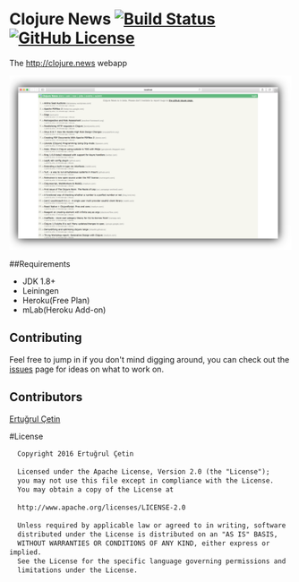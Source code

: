 # Clojure News [![Build Status](https://travis-ci.org/ertugrulcetin/ClojureNews.svg?branch=master)](https://travis-ci.org/ertugrulcetin/ClojureNews) [![GitHub License](https://img.shields.io/badge/license-Apache-blue.svg)](https://raw.githubusercontent.com/ertugrulcetin/ClojureNews/master/LICENSE.md?token=AH41u-vB3sgHpWa6UrI6HlJbAY8ws3TMks5XjNzrwA%3D%3D) 

The http://clojure.news webapp 


![Clojure News Demo](/github-img-clojure-news.png)

##Requirements

* JDK 1.8+
* Leiningen
* Heroku(Free Plan)
* mLab(Heroku Add-on)

## Contributing

Feel free to jump in if you don't mind digging around, you can check out the [issues](https://github.com/ertugrulcetin/ClojureNews/issues)  page for ideas on what to work on.

## Contributors

[Ertuğrul Çetin](https://github.com/ertugrulcetin)

#License
```
  Copyright 2016 Ertuğrul Çetin
  
  Licensed under the Apache License, Version 2.0 (the "License");
  you may not use this file except in compliance with the License.
  You may obtain a copy of the License at
  
  http://www.apache.org/licenses/LICENSE-2.0
  
  Unless required by applicable law or agreed to in writing, software
  distributed under the License is distributed on an "AS IS" BASIS,
  WITHOUT WARRANTIES OR CONDITIONS OF ANY KIND, either express or implied.
  See the License for the specific language governing permissions and
  limitations under the License.
```